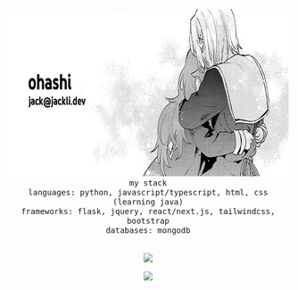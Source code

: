 <p align="center">
  <img src="https://github.com/jckli/jckli/blob/main/banner.png" width="auto" height="300">
  <br>
  <samp>
    my stack
    <br>
    languages: python, javascript/typescript, html, css (learning java)
    <br>
    frameworks: flask, jquery, react/next.js, tailwindcss, bootstrap
    <br>
    databases: mongodb
  </samp>
  <br>
  <br>
</p>

<p align="center">
  <a href="https://top.gg/bot/880694914365685781">
    <img src="https://lanyard.cnrad.dev/api/326498384758308875?idleMessage=Doing%20Nothing%20:)" align="center" />
  </a>
  <br>
  <br>
  <img src="https://hits.link/hits?url=https%3A%2F%2Fgithub.com%2Fjckli&bgRight=FAA0A0" width="100px"/>
</p>